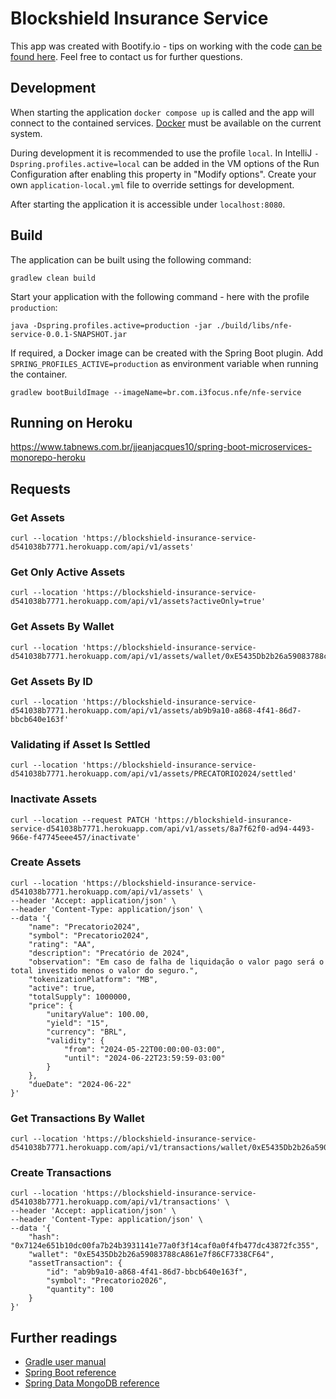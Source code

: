 # Blockshield Insurance Service

This app was created with Bootify.io - tips on working with the code [can be found here](https://bootify.io/next-steps/).
Feel free to contact us for further questions.

## Development

When starting the application `docker compose up` is called and the app will connect to the contained services.
[Docker](https://www.docker.com/get-started/) must be available on the current system.

During development it is recommended to use the profile `local`. In IntelliJ `-Dspring.profiles.active=local` can be
added in the VM options of the Run Configuration after enabling this property in "Modify options". Create your own
`application-local.yml` file to override settings for development.

After starting the application it is accessible under `localhost:8080`.

## Build

The application can be built using the following command:

```
gradlew clean build
```

Start your application with the following command - here with the profile `production`:

```
java -Dspring.profiles.active=production -jar ./build/libs/nfe-service-0.0.1-SNAPSHOT.jar
```

If required, a Docker image can be created with the Spring Boot plugin. Add `SPRING_PROFILES_ACTIVE=production` as
environment variable when running the container.

```
gradlew bootBuildImage --imageName=br.com.i3focus.nfe/nfe-service
```

## Running on Heroku
https://www.tabnews.com.br/jjeanjacques10/spring-boot-microservices-monorepo-heroku

## Requests

### Get Assets
```shell
curl --location 'https://blockshield-insurance-service-d541038b7771.herokuapp.com/api/v1/assets'
```

### Get Only Active Assets 
```shell
curl --location 'https://blockshield-insurance-service-d541038b7771.herokuapp.com/api/v1/assets?activeOnly=true'
```

### Get Assets By Wallet
```shell
curl --location 'https://blockshield-insurance-service-d541038b7771.herokuapp.com/api/v1/assets/wallet/0xE5435Db2b26a59083788cA861e7f86CF7338CF64'
```

### Get Assets By ID
```shell
curl --location 'https://blockshield-insurance-service-d541038b7771.herokuapp.com/api/v1/assets/ab9b9a10-a868-4f41-86d7-bbcb640e163f'
```

### Validating if Asset Is Settled
```shell
curl --location 'https://blockshield-insurance-service-d541038b7771.herokuapp.com/api/v1/assets/PRECATORIO2024/settled'
```

### Inactivate Assets
```shell
curl --location --request PATCH 'https://blockshield-insurance-service-d541038b7771.herokuapp.com/api/v1/assets/8a7f62f0-ad94-4493-966e-f47745eee457/inactivate'
```

### Create Assets
```shell
curl --location 'https://blockshield-insurance-service-d541038b7771.herokuapp.com/api/v1/assets' \
--header 'Accept: application/json' \
--header 'Content-Type: application/json' \
--data '{
    "name": "Precatorio2024",
    "symbol": "Precatorio2024",
    "rating": "AA",
    "description": "Precatório de 2024",
    "observation": "Em caso de falha de liquidação o valor pago será o total investido menos o valor do seguro.",
    "tokenizationPlatform": "MB",
    "active": true,
    "totalSupply": 1000000,
    "price": {
        "unitaryValue": 100.00,
        "yield": "15",
        "currency": "BRL",
        "validity": {
            "from": "2024-05-22T00:00:00-03:00",
            "until": "2024-06-22T23:59:59-03:00"
        }
    },
    "dueDate": "2024-06-22"
}'
```

### Get Transactions By Wallet
```shell
curl --location 'https://blockshield-insurance-service-d541038b7771.herokuapp.com/api/v1/transactions/wallet/0xE5435Db2b26a59083788cA861e7f86CF7338CF64'
```

### Create Transactions
```shell
curl --location 'https://blockshield-insurance-service-d541038b7771.herokuapp.com/api/v1/transactions' \
--header 'Accept: application/json' \
--header 'Content-Type: application/json' \
--data '{
    "hash": "0x7124e651b10dc00fa7b24b3931141e77a0f3f14caf0a0f4fb477dc43872fc355",
    "wallet": "0xE5435Db2b26a59083788cA861e7f86CF7338CF64",
    "assetTransaction": {
        "id": "ab9b9a10-a868-4f41-86d7-bbcb640e163f",
        "symbol": "Precatorio2026",
        "quantity": 100
    }
}'
```

## Further readings

* [Gradle user manual](https://docs.gradle.org/)  
* [Spring Boot reference](https://docs.spring.io/spring-boot/docs/current/reference/htmlsingle/)  
* [Spring Data MongoDB reference](https://docs.spring.io/spring-data/mongodb/docs/current/reference/html/)  
